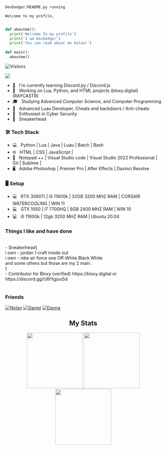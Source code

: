 

```py
DevDodger/README.py running

Welcome to my profile,


def aboutme():
  print('Welcome To my profile')
  print('I am DevDodger')
  print('You can read about me below!')
  
def main():
  aboutme()
```


<img src="https://komarev.com/ghpvc/?username=devdodger&label=Profile%20Views&color=008042&style=flat&label=Visitors" alt="Visitors"></a>


<!----

<h2> Hey there! I'm DevDodger. 

<h3> 👨🏻‍💻 About Me </h3>
<!---->

  
<img src="https://discord.c99.nl/widget/theme-2/383735130767753227.png"/>

  
- 🔭 &nbsp; I'm currently learning Discord.py / Discord.js
- 🤔 &nbsp; Working on Lua, Python, and HTML projects (bloxy.digital) (RAYCASTR)
- 🎓 &nbsp; Studying Advanced Computer Science, and Computer Programming
- 💼 &nbsp; Advanced Luau Developer, Cheats and backdoors / Anti-cheats
- 🌱 &nbsp; Enthusiast in Cyber Security
- 👟 &nbsp; Sneakerhead 

<h3>🛠 Tech Stack</h3>

- 💻 &nbsp; Python | Lua | Java | Luau | Batch | Bash
- 🌐 &nbsp; HTML | CSS | JavaScript | 
- 🔧 &nbsp; Notepad ++ | Visual Studio code | Visual Studio 2022 Professional | Git | Sublime | 
- 🖥 &nbsp; Adobe Photoshop | Premier Pro | After Effects | Davinci Resolve
  
<h3> 🖥️ Setup</h3>

- 💻 &nbsp; RTX 3060Ti |  i5 11600k | 32GB 3200 MHZ RAM | CORSAIR WATERCOOLING | WIN 11
- 💻 &nbsp; GTX 1050 | i7 7700HQ | 8GB  2400 MHZ RAM | WIN 10
- 💻 &nbsp; i5 11600k | 12gb 3200 MHZ RAM | Ubuntu 20.04

<h3> Things I like and have done </h3>
<br>
- Sneakerhead{
<br>
i own - jordan 1 craft inside out
<br>
i own - nike air force one Off-White Black White
<br>
and some others but those are my 2 main.
<br>
}
<br>
- Contributor for Bloxy (verified) https://bloxy.digital  or https://discord.gg/U6tYgjuuSd
<br>
<br>
  <h3> Friends </h3>


  [![Nolan](https://github.com/MushyToast.png?size=60)](https://github.com/MushyToast)
  [![Daniel](https://github.com/DevAnxllty.png?size=60)](https://github.com/DevAnxllty)
  [![Danna](https://github.com/shevanswife.png?size=60)](https://github.com/shevanswife)
  
<center>
 
<h2 align="center">My Stats</h2>
 <p align="center">
 <a href="https://www.youtube.com/channel/UCX_Coa0KVnjpK7BO2SHbKjw" target="_blank">
  <img height="180em" src="https://github-readme-stats-eight-theta.vercel.app/api?username=DevDodger&show_icons=true&theme=dracula&include_all_commits=false&count_private=true&hide_border=true">
 <img height="180em" src="https://github-readme-stats.vercel.app/api/top-langs/?username=DevDodger&layout=compact&theme=dracula&hide_border=true">
  <img height="180em" src="https://github-readme-streak-stats.herokuapp.com?user=DevDodger&theme=dracula&hide_border=true&date_format=M%20j%5B%2C%20Y%5D">
 </a>
 </p>
